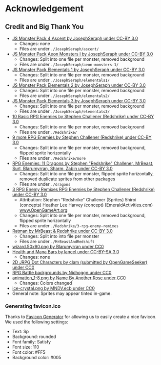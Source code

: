 # Acknowledgement

## Credit and Big Thank You

- [JS Monster Pack 4 Ascent by JosephSeraph under CC-BY 3.0](https://opengameart.org/content/js-monster-pack-4-ascent)
  - Changes: none
  - Files are under `./JosephSeraph/ascent/`
- [JS Monster Pack Aeon Monsters I by JosephSeraph under CC-BY 3.0](https://opengameart.org/content/js-monsters-aeon-monsters-i)
  - Changes: Split into one file per monster, removed background
  - Files are under `./JosephSeraph/aeon-monsters-1/`
- [JS Monster Pack Elementals 1 by JosephSeraph under CC-BY 3.0](https://opengameart.org/content/js-monster-set-elementals)
  - Changes: Split into one file per monster, removed background
  - Files are under `./JosephSeraph/elementals1/`
- [JS Monster Pack Elementals 2 by JosephSeraph under CC-BY 3.0](https://opengameart.org/content/js-monster-set-elementals-ii)
  - Changes: Split into one file per monster, removed background
  - Files are under `./JosephSeraph/elementals2/`
- [JS Monster Pack Elementals 3 by JosephSeraph under CC-BY 3.0](https://opengameart.org/content/js-monster-set-elementals-iii)
  - Changes: Split into one file per monster, removed background
  - Files are under `./JosephSeraph/elementals3/`
- [10 Basic RPG Enemies by Stephen Challener (Redshrike) under CC-BY 3.0](https://opengameart.org/content/10-basic-rpg-enemies)
  - Changes: Split into one file per monster, removed background
  - Files are under `./Redshrike/`
- [9 more RPG Enemies by Stephen Challener (Redshrike) under CC-BY 3.0](https://opengameart.org/content/more-rpg-enemies)
  - Changes: Split into one file per monster, removed background, flipped sprite horizontally
  - Files are under `./Redshrike/more`
- [RPG Enemies: 11 Dragons by Stephen "Redshrike" Challener, MrBeast, Surt, Blarumyrran, Sharm, Zabin under CC-BY 3.0](https://opengameart.org/content/rpg-enemies-11-dragons)
  - Changes: Split into one file per monster, flipped sprite horizontally, removed duplicate sprites from other packages
  - Files are under `./dragons`
- [3 RPG Enemy Remixes RPG Enemies by Stephen Challener (Redshrike) under CC-BY 3.0](https://opengameart.org/content/3-rpg-enemy-remixes)
  - Attribution: Stephen "Redshrike" Challener (Sprites) 5hiroi (concepts) Heather Lee Harvey (concept) (EmeraldActivities.com) www.OpenGameArt.org
  - Changes: Split into one file per monster, removed background, flipped sprite horizontally
  - Files are under `./Redshrike/3-rpg-enemy-remixes`
- [Ratman by MrBeast & Redshrike under CC-BY 3.0](https://opengameart.org/content/rat-men-rpg-enemies)
  - Changes: Split into into file per monster
  - Files are under `./MrBeastAndRedshift`
- [wizard.50x90.png by Blarumyrran under CC0](https://opengameart.org/content/wizard-0)
- [Health and Mana Bars by lancel under CC-BY-SA 3.0](https://opengameart.org/content/health-and-mana-bars)
  - Changes: none
- [2D JRPG Dot Characters by clam (submitted by OpenGameSeeker) under CC0](https://opengameart.org/content/2d-jrpg-dot-character)
- [RPG Battle backgrounds by Nidhoggn under CC0](https://opengameart.org/content/backgrounds-3)
- [animation_1-8.png by Name By Another Rose under CC0](https://opengameart.org/content/two-colored-arrows)
  - Changes: Colors changed
- [ice-crystal.png by MNDV.ecb under CC0](https://opengameart.org/content/elemental-badges-from-the-savage-swordsman)
- General note: Sprites may appear tinted in-game.

### Generating favicon.ico

Thanks to [Favicon Generator](https://favicon.io/favicon-generator/) for allowing us to easily create a nice favicon.
We used the following settings:

- Text: Sp
- Background: rounded
- Font family: Satisfy
- Font size: 110
- Font color: #FF5
- Background color: #005
